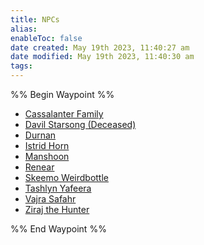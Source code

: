 ```yaml
---
title: NPCs
alias: 
enableToc: false
date created: May 19th 2023, 11:40:27 am
date modified: May 19th 2023, 11:40:30 am
tags: 
---
```

%% Begin Waypoint %%
- [Cassalanter Family](./Cassalanter%20Family.md)
- [Davil Starsong (Deceased)](./Davil%20Starsong%20(Deceased).md)
- [Durnan](./Durnan.md)
- [Istrid Horn](./Istrid%20Horn.md)
- [Manshoon](./Manshoon.md)
- [Renear](./Renear.md)
- [Skeemo Weirdbottle](./Skeemo%20Weirdbottle.md)
- [Tashlyn Yafeera](./Tashlyn%20Yafeera.md)
- [Vajra Safahr](./Vajra%20Safahr.md)
- [Ziraj the Hunter](./Ziraj%20the%20Hunter.md)

%% End Waypoint %%
